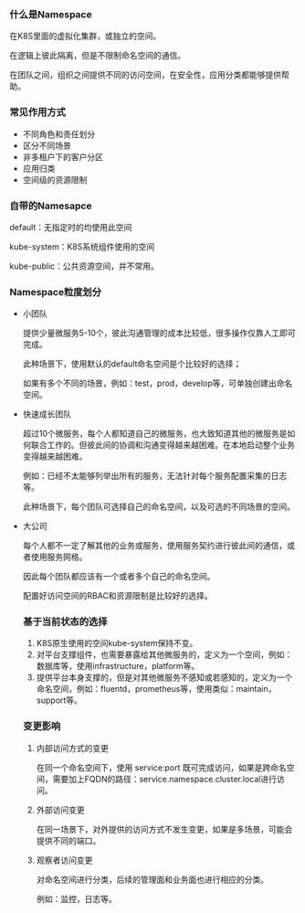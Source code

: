 ### 什么是Namespace

在K8S里面的虚拟化集群，或独立的空间。

在逻辑上彼此隔离，但是不限制命名空间的通信。

在团队之间，组织之间提供不同的访问空间，在安全性，应用分类都能够提供帮助。

### 常见作用方式

- 不同角色和责任划分
- 区分不同场景
- 非多租户下的客户分区
- 应用归类
- 空间级的资源限制

### 自带的Namesapce

default：无指定时的均使用此空间

kube-system：K8S系统组件使用的空间

kube-public：公共资源空间，并不常用。

### Namespace粒度划分

- 小团队

  提供少量微服务5-10个，彼此沟通管理的成本比较低，很多操作仅靠人工即可完成。

  此种场景下，使用默认的default命名空间是个比较好的选择；

  如果有多个不同的场景，例如：test，prod，develop等，可单独创建出命名空间。

- 快速成长团队

  超过10个微服务，每个人都知道自己的微服务，也大致知道其他的微服务是如何联合工作的。但彼此间的协调和沟通变得越来越困难。在本地启动整个业务变得越来越困难。

  例如：已经不太能够列举出所有的服务，无法针对每个服务配置采集的日志等。

  此种场景下，每个团队可选择自己的命名空间，以及可选的不同场景的空间。

- 大公司

  每个人都不一定了解其他的业务或服务，使用服务契约进行彼此间的通信，或者使用服务网格。

  因此每个团队都应该有一个或者多个自己的命名空间。

  配置好访问空间的RBAC和资源限制是比较好的选择。

  ### 基于当前状态的选择

  1. K8S原生使用的空间kube-system保持不变。
  2. 对平台支撑组件，也需要暴露给其他微服务的，定义为一个空间，例如：数据库等，使用infrastructure，platform等。
  3. 提供平台本身支撑的，但是对其他微服务不感知或若感知的，定义为一个命名空间，例如：fluentd，prometheus等，使用类似：maintain，support等。

  ### 变更影响

  1. 内部访问方式的变更

     在同一个命名空间下，使用 service:port 既可完成访问，如果是跨命名空间，需要加上FQDN的路径：service.namespace.cluster.local进行访问。

  2. 外部访问变更

     在同一场景下，对外提供的访问方式不发生变更，如果是多场景，可能会提供不同的端口。

  3. 观察者访问变更

     对命名空间进行分类，后续的管理面和业务面也进行相应的分类。

     例如：监控，日志等。

